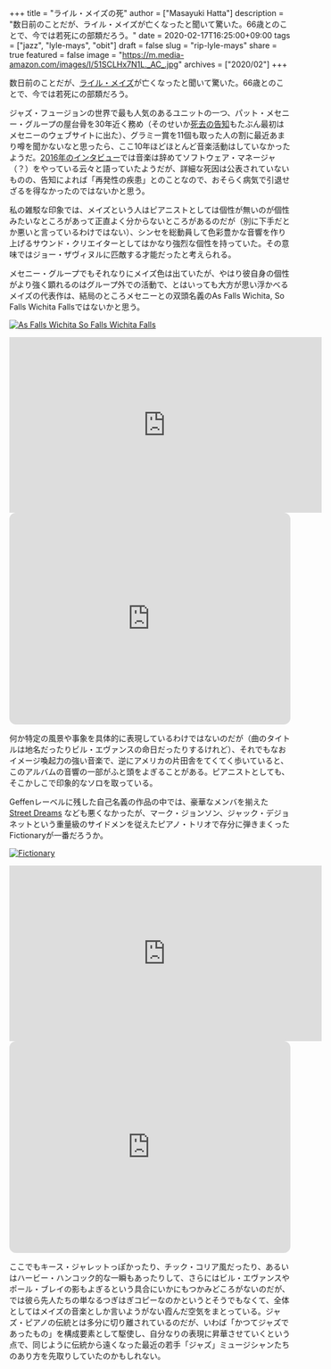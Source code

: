 +++
title = "ライル・メイズの死"
author = ["Masayuki Hatta"]
description = "数日前のことだが、ライル・メイズが亡くなったと聞いて驚いた。66歳とのことで、今では若死にの部類だろう。"
date = 2020-02-17T16:25:00+09:00
tags = ["jazz", "lyle-mays", "obit"]
draft = false
slug = "rip-lyle-mays"
share = true
featured = false
image = "https://m.media-amazon.com/images/I/51SCLHx7N1L._AC_.jpg"
archives = ["2020/02"]
+++

数日前のことだが、[ライル・メイズ](https://ja.wikipedia.org/wiki/%25E3%2583%25A9%25E3%2582%25A4%25E3%2583%25AB%25E3%2583%25BB%25E3%2583%25A1%25E3%2582%25A4%25E3%2582%25BA)が亡くなったと聞いて驚いた。66歳とのことで、今では若死にの部類だろう。

ジャズ・フュージョンの世界で最も人気のあるユニットの一つ、パット・メセニー・グループの屋台骨を30年近く務め（そのせいか[死去の告知](https://www.patmetheny.com/news/full%5Fdisplay.cfm?id=137)もたぶん最初はメセニーのウェブサイトに出た）、グラミー賞を11個も取った人の割に最近あまり噂を聞かないなと思ったら、ここ10年ほどほとんど音楽活動はしていなかったようだ。[2016年のインタビュー](https://www.jazziz.com/lyle-mays/)では音楽は辞めてソフトウェア・マネージャ（？）をやっている云々と語っていたようだが、詳細な死因は公表されていないものの、告知によれば「再発性の疾患」とのことなので、おそらく病気で引退せざるを得なかったのではないかと思う。

私の雑駁な印象では、メイズという人はピアニストとしては個性が無いのが個性みたいなところがあって正直よく分からないところがあるのだが（別に下手だとか悪いと言っているわけではない）、シンセを総動員して色彩豊かな音響を作り上げるサウンド・クリエイターとしてはかなり強烈な個性を持っていた。その意味ではジョー・ザヴィヌルに匹敵する才能だったと考えられる。

メセニー・グループでもそれなりにメイズ色は出ていたが、やはり彼自身の個性がより強く顕れるのはグループ外での活動で、とはいっても大方が思い浮かべるメイズの代表作は、結局のところメセニーとの双頭名義のAs Falls Wichita, So Falls Wichita Fallsではないかと思う。

<a href="http://www.amazon.co.jp/exec/obidos/ASIN/B000026255/myhumangetsme-22/ref=nosim/" name="amazletlink" target="_blank"><img src="https://images-fe.ssl-images-amazon.com/images/I/5169Geh1a5L.jpg" alt="As Falls Wichita So Falls Wichita Falls" style="border: none;" /></a>
<iframe width="560" height="315" src="https://www.youtube.com/embed/jvrz_IfL_Ic" frameborder="0" allow="accelerometer; autoplay; encrypted-media; gyroscope; picture-in-picture" allowfullscreen></iframe>

<iframe style="border-radius:12px" src="https://open.spotify.com/embed/album/7EG8IjKyPecEgyqbAH5B04?utm_source=generator&theme=0" width="100%" height="380" frameBorder="0" allowfullscreen="" allow="autoplay; clipboard-write; encrypted-media; fullscreen; picture-in-picture"></iframe>

何か特定の風景や事象を具体的に表現しているわけではないのだが（曲のタイトルは地名だったりビル・エヴァンスの命日だったりするけれど）、それでもなおイメージ喚起力の強い音楽で、逆にアメリカの片田舎をてくてく歩いていると、このアルバムの音響の一部がふと頭をよぎることがある。ピアニストとしても、そこかしこで印象的なソロを取っている。

Geffenレーベルに残した自己名義の作品の中では、豪華なメンバを揃えた <a href="http://www.amazon.co.jp/exec/obidos/ASIN/B000000OR2/myhumangetsme-22/ref=nosim/" name="amazletlink" target="_blank">Street Dreams</a> なども悪くなかったが、マーク・ジョンソン、ジャック・デジョネットという重量級のサイドメンを従えたピアノ・トリオで存分に弾きまくったFictionaryが一番だろうか。

<a href="http://www.amazon.co.jp/exec/obidos/ASIN/B0000508WL/myhumangetsme-22/ref=nosim/" name="amazletlink" target="_blank"><img src="https://images-fe.ssl-images-amazon.com/images/I/51I7WAm5DrL.jpg" alt="Fictionary" style="border: none;" /></a>
<iframe width="560" height="315" src="https://www.youtube.com/embed/z0P4labTz44" frameborder="0" allow="accelerometer; autoplay; encrypted-media; gyroscope; picture-in-picture" allowfullscreen></iframe>

<iframe style="border-radius:12px" src="https://open.spotify.com/embed/album/2pnww9tJ95e6pl5CZfyWcI?utm_source=generator&theme=0" width="100%" height="380" frameBorder="0" allowfullscreen="" allow="autoplay; clipboard-write; encrypted-media; fullscreen; picture-in-picture"></iframe>

ここでもキース・ジャレットっぽかったり、チック・コリア風だったり、あるいはハービー・ハンコック的な一瞬もあったりして、さらにはビル・エヴァンスやポール・ブレイの影もよぎるという具合にいかにもつかみどころがないのだが、では彼ら先人たちの単なるつぎはぎコピーなのかというとそうでもなくて、全体としてはメイズの音楽としか言いようがない霞んだ空気をまとっている。ジャズ・ピアノの伝統とは多分に切り離されているのだが、いわば「かつてジャズであったもの」を構成要素として駆使し、自分なりの表現に昇華させていくという点で、同じように伝統から遠くなった最近の若手「ジャズ」ミュージシャンたちのあり方を先取りしていたのかもしれない。
